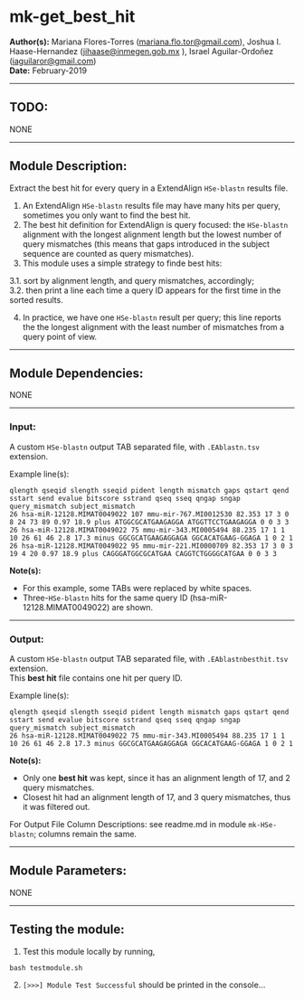 # mk-get_best_hit  
**Author(s):** Mariana Flores-Torres (mariana.flo.tor@gmail.com), Joshua I. Haase-Hernandez (jihaase@inmegen.gob.mx ), Israel Aguilar-Ordoñez (iaguilaror@gmail.com)  
**Date:** February-2019  

---

## TODO:
NONE

---

## Module Description:
Extract the best hit for every query in a ExtendAlign `HSe-blastn` results file.  

1. An ExtendAlign `HSe-blastn` results file may have many hits per query, sometimes you only want to find the best hit.
2. The best hit definition for ExtendAlign is query focused: the `HSe-blastn` alignment with the longest alignment length 
but the lowest number of query mismatches (this means that gaps introduced in the subject sequence are counted as query mismatches).  
3. This module uses a simple strategy to finde best hits:  

  3.1. sort by alignment length, and query mismatches, accordingly;  
  3.2. then print a line each time a query ID appears for the first time in the sorted results.  

4. In practice, we have one `HSe-blastn` result per query; this line reports the the longest alignment with the least number of mismatches from a query point of view.

---

## Module Dependencies:
NONE

---

### Input:
A custom `HSe-blastn` output TAB separated file, with `.EAblastn.tsv` extension.  

Example line(s):
```
qlength qseqid slength sseqid pident length mismatch gaps qstart qend sstart send evalue bitscore sstrand qseq sseq qngap sngap query_mismatch subject_mismatch
26 hsa-miR-12128.MIMAT0049022 107 mmu-mir-767.MI0012530 82.353 17 3 0 8 24 73 89 0.97 18.9 plus ATGGCGCATGAAGAGGA ATGGTTCCTGAAGAGGA 0 0 3 3
26 hsa-miR-12128.MIMAT0049022 75 mmu-mir-343.MI0005494 88.235 17 1 1 10 26 61 46 2.8 17.3 minus GGCGCATGAAGAGGAGA GGCACATGAAG-GGAGA 1 0 2 1
26 hsa-miR-12128.MIMAT0049022 95 mmu-mir-221.MI0000709 82.353 17 3 0 3 19 4 20 0.97 18.9 plus CAGGGATGGCGCATGAA CAGGTCTGGGGCATGAA 0 0 3 3
```

**Note(s):**
* For this example, some TABs were replaced by white spaces.  
* Three-`HSe-blastn` hits for the same query ID (hsa-miR-12128.MIMAT0049022) are shown.  

---

### Output:
A custom `HSe-blastn` output TAB separated file, with `.EAblastnbesthit.tsv` extension.  
This **best hit** file contains one hit per query ID.  

Example line(s):
```
qlength qseqid slength sseqid pident length mismatch gaps qstart qend sstart send evalue bitscore sstrand qseq sseq qngap sngap query_mismatch subject_mismatch
26 hsa-miR-12128.MIMAT0049022 75 mmu-mir-343.MI0005494 88.235 17 1 1 10 26 61 46 2.8 17.3 minus GGCGCATGAAGAGGAGA GGCACATGAAG-GGAGA 1 0 2 1
```

**Note(s):**

* Only one **best hit** was kept, since it has an alignment length of 17, and 2 query mismatches.  
* Closest hit had an alignment length of 17, and 3 query mismatches, thus it was filtered out.  

For Output File Column Descriptions: see readme.md in module `mk-HSe-blastn`; columns remain the same.

---

## Module Parameters:
NONE

---

## Testing the module:
1. Test this module locally by running,
```
bash testmodule.sh
```

2. `[>>>] Module Test Successful` should be printed in the console...

